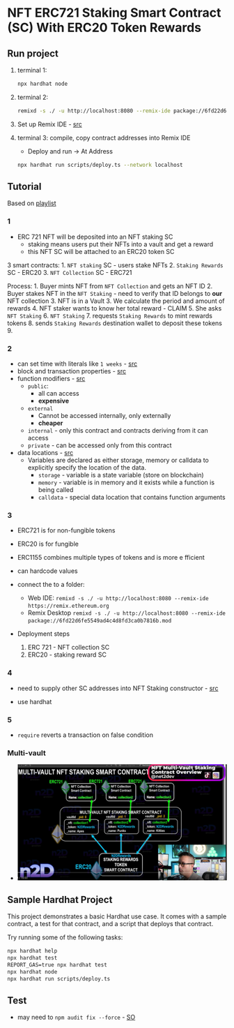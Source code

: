 # NFT ERC721 Staking Smart Contract (SC) With ERC20 Token Rewards

## Run project

1. terminal 1:

    ```sh
    npx hardhat node
    ```

2. terminal 2:

    ```sh
    remixd -s ./ -u http://localhost:8080 --remix-ide package://6fd22d6fe5549ad4c4d8fd3ca0b7816b.mod
    ```

3. Set up Remix IDE - [src](https://remix-ide.readthedocs.io/en/latest/hardhat.html)

4. terminal 3: compile, copy contract addresses into Remix IDE
   - Deploy and run -> At Address

    ```sh
    npx hardhat run scripts/deploy.ts --network localhost
    ```

## Tutorial

Based on [playlist](https://www.youtube.com/watch?v=i6pPI5phMA0&list=PLLkrq2VBYc1YAIXfxuuh1DohmPZybsELt)

### 1

- ERC 721 NFT will be deposited into an NFT staking SC
  - staking means users put their NFTs into a vault and get a reward
  - this NFT SC will be attached to an ERC20 token SC

3 smart contracts:
    1. `NFT staking` SC - users stake NFTs
    2. `Staking Rewards` SC - ERC20
    3. `NFT Collection` SC - ERC721

Process:
    1. Buyer mints NFT from `NFT Collection` and gets an NFT ID
    2. Buyer stakes NFT in the `NFT Staking`
       - need to verify that ID belongs to **our** NFT collection
    3. NFT is in a Vault
    3. We calculate the period and amount of rewards
    4. NFT staker wants to know her total reward
       - CLAIM
    5. She asks `NFT Staking`
    6. `NFT Staking`
       7. requests `Staking Rewards` to mint rewards tokens
       8. sends `Staking Rewards` destination wallet to deposit these tokens
    9.

### 2

- can set time with literals like `1 weeks` - [src](https://docs.soliditylang.org/en/latest/units-and-global-variables.html#time-units)
- block and transaction properties - [src](https://docs.soliditylang.org/en/latest/units-and-global-variables.html#block-and-transaction-properties)
- function modifiers - [src](https://ethereum.stackexchange.com/a/19391)
  - `public`:
    - all can access
    - **expensive**
  - `external`
    - Cannot be accessed internally, only externally
    - **cheaper**
  - `internal` - only this contract and contracts deriving from it can access
  - `private` - can be accessed only from this contract
- data locations - [src](https://solidity-by-example.org/data-locations/)
  - Variables are declared as either storage, memory or calldata to explicitly specify the location of the data.
    - `storage` - variable is a state variable (store on blockchain)
    - `memory` - variable is in memory and it exists while a function is being called
    - `calldata` - special data location that contains function arguments

### 3

- ERC721 is for non-fungible tokens
- ERC20 is for fungible
- ERC1155 combines multiple types of tokens and is more e fficient
- can hardcode values
- connect the to a folder:
  - Web IDE: `remixd -s ./ -u http://localhost:8080 --remix-ide https://remix.ethereum.org`
  - Remix Desktop `remixd -s ./ -u http://localhost:8080 --remix-ide package://6fd22d6fe5549ad4c4d8fd3ca0b7816b.mod`

- Deployment steps
  1. ERC 721 - NFT collection SC
  2. ERC20 - staking reward SC

### 4

- need to supply other SC addresses into NFT Staking constructor - [src](https://youtu.be/TMIImre5umU?list=PLLkrq2VBYc1YAIXfxuuh1DohmPZybsELt&t=484)

- use hardhat

### 5

- `require` reverts a transaction on false condition

### Multi-vault

- ![multi-vault](README/Multi-vault.png)

## Sample Hardhat Project

This project demonstrates a basic Hardhat use case. It comes with a sample contract, a test for that contract, and a script that deploys that contract.

Try running some of the following tasks:

```shell
npx hardhat help
npx hardhat test
REPORT_GAS=true npx hardhat test
npx hardhat node
npx hardhat run scripts/deploy.ts
```

## Test

- may need to `npm audit fix --force` - [SO](https://stackoverflow.com/a/73027407)
